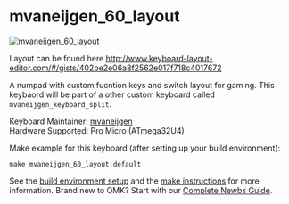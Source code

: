 # mvaneijgen_60_layout

![mvaneijgen_60_layout](https://i.imgur.com/xAyqNb0.jpg)

Layout can be found here http://www.keyboard-layout-editor.com/#/gists/402be2e06a8f2562e017f718c4017672

A numpad with custom fucntion keys and switch layout for gaming. This keybaord will be part of a other custom keyboard called `mvaneijgen_keyboard_split`.

Keyboard Maintainer: [mvaneijgen](https://github.com/mvaneijgen)  
Hardware Supported: Pro Micro (ATmega32U4)

Make example for this keyboard (after setting up your build environment):

    make mvaneijgen_60_layout:default

See the [build environment setup](https://docs.qmk.fm/#/getting_started_build_tools) and the [make instructions](https://docs.qmk.fm/#/getting_started_make_guide) for more information. Brand new to QMK? Start with our [Complete Newbs Guide](https://docs.qmk.fm/#/newbs).
